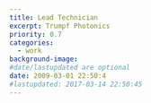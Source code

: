 ```yaml
---
title: Lead Technician
excerpt: Trumpf Photonics
priority: 0.7
categories:
  - work
background-image:
#date/lastupdated are optional
date: 2009-03-01 22:50:4
#lastupdated: 2017-03-14 22:50:45
---
```

